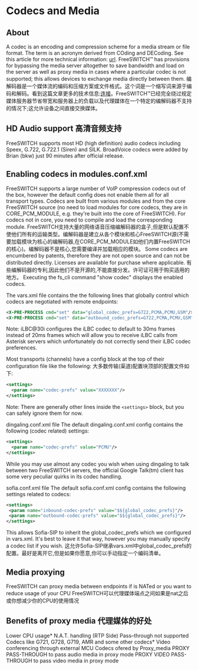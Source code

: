 # Codecs and Media

## About

A codec is an encoding and compression scheme for a media stream or file format. The term is an acronym derived from COding and DECoding. See this article for more technical information: [url](http://en.wikipedia.org/wiki/Codec). FreeSWITCH™ has provisions for bypassing the media server altogether to save bandwidth and load on the server as well as proxy media in cases where a particular codec is not supported; this allows devices to exchange media directly between them.
编解码器是一个媒体流的编码和压缩方案或文件格式。这个词是一个缩写词来源于编码和解码。看到这篇文章更多的技术信息:[连接](http://en.wikipedia.org/wiki/Codec)。FreeSWITCH™已经完全绕过规定媒体服务器节省带宽和服务器上的负载以及代理媒体在一个特定的编解码器不支持的情况下;这允许设备之间直接交换媒体。

## HD Audio support 高清音频支持

FreeSWITCH supports most HD (high definition) audio codecs including Speex, G.722, G.722.1 (Siren) and SILK. BroadVoice codecs were added by Brian (bkw) just 90 minutes after official release.

## Enabling codecs in modules.conf.xml

FreeSWITCH supports a large number of VoIP compression codecs out of the box, however the default config does not enable them all for all transport types. Codecs are built from various modules and from the core FreeSWITCH source (no need to load modules for core codecs, they are in CORE_PCM_MODULE, e.g. they're built into the core of FreeSWITCH). For codecs not in core, you need to compile and load the corresponding module.
FreeSWITCH支持大量的网络语音压缩编解码器的盒子,但是默认配置不使他们所有的运输类型。编解码器是建立从各个模块和核心FreeSWITCH源(不需要加载模块为核心的编解码器,在CORE_PCM_MODULE如他们内置FreeSWITCH的核心)。编解码器不是核心,您需要编译并加载相应的模块。
Some codecs are encumbered by patents, therefore they are not open source and can not be distributed directly. Licenses are available for purchase where applicable.
有些编解码器的专利,因此他们不是开源的,不能直接分发。许可证可用于购买适用的地方。
Executing the fs_cli command "show codec" displays the enabled codecs.

The vars.xml file contains the the following lines that globally control which codecs are negotiated with remote endpoints:

```xml
<X-PRE-PROCESS cmd="set" data="global_codec_prefs=G722,PCMA,PCMU,GSM"/>
<X-PRE-PROCESS cmd="set" data="outbound_codec_prefs=G722,PCMA,PCMU,GSM"/>
```

Note: iLBC@30i configures the iLBC codec to default to 30ms frames instead of 20ms frames which will allow you to receive iLBC calls from Asterisk servers which unfortunately do not correctly send their iLBC codec preferences.

Most transports (channels) have a config block at the top of their configuration file like the following:
大多数传输(渠道)配置块顶部的配置文件如下:

```xml
<settings>
  <param name="codec-prefs" value="XXXXXXX"/>
</settings>
```

Note: There are generally other lines inside the `<settings>` block, but you can safely ignore them for now.

dingaling.conf.xml file
The default dingaling.conf.xml config contains the following (codec related) settings:

```xml
<settings>
  <param name="codec-prefs" value="PCMU"/>
</settings>
```

While you may use almost any codec you wish when using dingaling to talk between two FreeSWITCH servers, the official Google Talk(tm) client has some very peculiar quirks in its codec handling.

sofia.conf.xml file
The default sofia.conf.xml config contains the following settings related to codecs:

```xml
<settings>
 <param name="inbound-codec-prefs" value="$${global_codec_prefs}"/>
 <param name="outbound-codec-prefs" value="$${global_codec_prefs}"/>
</settings>
```

This allows Sofia-SIP to inherit the global_codec_prefs which we configured in vars.xml. It's best to leave it that way, however you may manually specify a codec list if you wish.
这允许Sofia-SIP继承vars.xml中global_codec_prefs的配置。最好是离开它,但是如果你愿意,你可以手动指定一个编码清单。

## Media proxying

FreeSWITCH can proxy media between endpoints if is NATed or you want to reduce usage of your CPU
FreeSWITCH可以代理媒体端点之间如果是nat之后或你想减少你的CPU的使用情况

## Benefits of proxy media 代理媒体的好处

Lower CPU usage*
N.A.T. handling (RTP Side)
Pass–through not supported Codecs like G721, G728, G719, AMR and some other codecs*
Video conferencing through external MCU
Codecs ofered by Proxy_media
PROXY PASS-THROUGH to pass audio media in proxy mode
PROXY VIDEO PASS-THROUGH to pass video media in proxy mode
